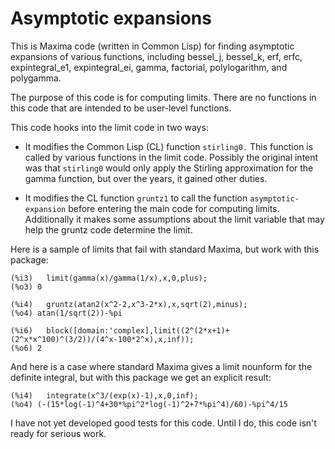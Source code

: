 # Asymptotic expansions

This is Maxima code (written in Common Lisp) for finding asymptotic expansions of various functions, including bessel_j, bessel_k, erf, erfc, expintegral_e1, expintegral_ei, gamma, factorial, polylogarithm, and polygamma. 

The purpose of this code is for computing limits. There are no functions in this code that are intended to be user-level functions.

This code hooks into the limit code in two ways:

* It modifies the Common Lisp (CL) function `stirling0.`  This function is called by various functions in the limit code. Possibly the original intent was that `stirling0` would only apply the Stirling approximation for the gamma function, but over the years, it gained other duties. 

* It modifies the CL function `gruntz1` to call the function `asymptotic-expansion` before entering the main code for computing limits. Additionally it makes some assumptions about the limit variable that may help the gruntz code determine the limit.

Here is a sample of limits that fail with standard Maxima, but work with this package:

```
(%i3)	limit(gamma(x)/gamma(1/x),x,0,plus);
(%o3) 0

(%i4)	gruntz(atan2(x^2-2,x^3-2*x),x,sqrt(2),minus);
(%o4) atan(1/sqrt(2))-%pi

(%i6)	block([domain:'complex],limit((2^(2*x+1)+(2^x*x^100)^(3/2))/(4^x-100*2^x),x,inf));
(%o6) 2
```

And here is a case where standard Maxima gives a limit nounform for the definite integral, but with this package we get an explicit result:

```
(%i4)	integrate(x^3/(exp(x)-1),x,0,inf);
(%o4) (-(15*log(-1)^4+30*%pi^2*log(-1)^2+7*%pi^4)/60)-%pi^4/15
```

I have not yet developed good tests for this code. Until I do, this code isn't ready for serious work.
